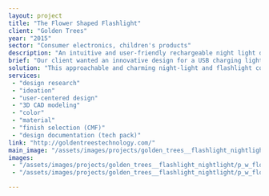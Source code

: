```yaml
---
layout: project
title: "The Flower Shaped Flashlight"
client: "Golden Trees"
year: "2015"
sector: "Consumer electronics, children's products"
description: "An intuitive and user-friendly rechargeable night light designed for kids."
brief: "Our client wanted an innovative design for a USB charging light for the saturated children's light market."
solution: "This approachable and charming night-light and flashlight combo cleverly utilizes the familiar flower and flowerpot association to guide children on its usage. The child \"picks the flower,\" uses it as a flashlight and then \"plants\" it back in its flowerpot for easy recharging."
services:
 - "design research"
 - "ideation"
 - "user-centered design"
 - "3D CAD modeling"
 - "color"
 - "material"
 - "finish selection (CMF)"
 - "design documentation (tech pack)"
link: "http://goldentreestechnology.com/"
main_image: "/assets/images/projects/golden_trees__flashlight_nightlight/h_w_flower flashlight.jpg"
images:
 - "/assets/images/projects/golden_trees__flashlight_nightlight/p_w_flower flashlight_01.jpg"
 - "/assets/images/projects/golden_trees__flashlight_nightlight/p_w_flower flashlight_02.jpg"

---
```

